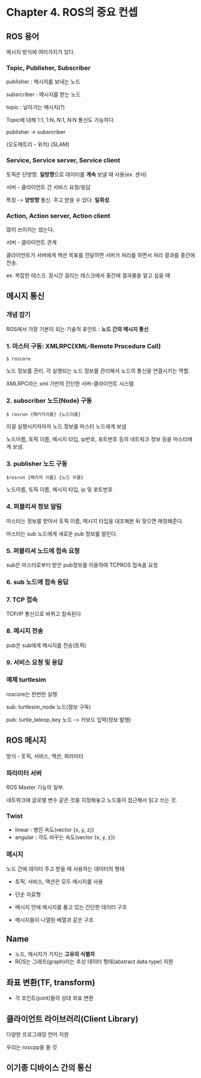 # Chapter 4. ROS의 중요 컨셉

## ROS 용어

메시지 방식에 여러가지가 있다.

### Topic, Publisher, Subscriber

publisher : 메시지를 보내는 노드

subsrcriber : 메시지를 받는 노드

topic : 날아가는 메시지(?)



Topic에 대해 1:1, 1:N, N:1, N:N 통신도 가능하다.



publisher			->		subsrcriber

(오도메트리 - 위치)		(SLAM)



### Service, Service server, Service client

토픽은 단방향. **일방향**으로 데이터를 **계속** 보낼 때 사용(ex. 센서)

서버 -  클라이언트 간 서비스 요청/응답

특징 -> **양방향** 통신. 주고 받을 수 있다. **일회성**.



### Action, Action server, Action client

많이 쓰이지는 않는다.

서버 - 클라이언트 관계

클라이언트가 서버에게 액션 목표를 전달하면 서버가 처리를 하면서 처리 결과를 중간에 전송.

ex. 복잡한 태스크. 장시간 걸리는 태스크에서 중간에 결과물을 알고 싶을 때





## 메시지 통신

### 개념 잡기

ROS에서 가장 기본이 되는 기술적 포인트 : **노드 간의 메시지 통신**



### 1. 마스터 구동: XMLRPC(XML-Remote Procedure Call)

`$ roscore`

노드 정보를 관리. 각 실행되는 노드 정보를 관리해서 노드의 통신을 연결시키는 역할.

XMLRPC라는 xml 기반의 간단한 서버-클라이언트 시스템



### 2. subscriber 노드(Node) 구동

`$ rosrun {패키지이름} {노드이름}`

이걸 실행시키자마자 노드 정보를 마스터 노드에게 보냄

노드이름, 토픽 이름, 메시지 타입, ip번호, 포트번호 등의 네트워크 정보 등을 마스터에게 보냄.



### 3. publisher 노드 구동

`$rosrun {패키지 이름} {노드 이름}`

노드이름, 토픽 이름, 메시지 타입, ip 및 포트번호



### 4. 퍼블리셔 정보 알림

마스터는 정보를 받아서 토픽 이름, 메시지 타입을 대조해본 뒤 맞으면 매칭해준다.

마스터는 sub 노드에게 새로운 pub 정보를 알린다.



### 5. 퍼블리셔 노드에 접속 요청

sub은 마스터로부터 받은 pub정보를 이용하여 TCPROS 접속을 요청



### 6. sub 노드에 접속 응답



### 7. TCP 접속

TCP/IP 통신으로 바뀌고 접속된다



### 8. 메시지 전송

pub은 sub에게 메시지를 전송(토픽)



### 9. 서비스 요청 및 응답





### 예제 turtlesim

roscore는 한번만 실행

sub: turtlesim_node 노드(정보 구독)

pub: turtle_teleop_key 노드 -> 키보드 입력(정보 발행)





## ROS 메시지

방식 - 토픽, 서비스, 액션, 파라미터



### 파라미터 서버

ROS Master 기능의 일부.

네트워크에 글로벌 변수 같은 것을 지정해놓고 노드들이 접근해서 읽고 쓰는 것.



###  Twist

- linear : 병진 속도(vector {x, y, z})
- angular : 각도 바꾸는 속도(vector {x, y, z})



### 메시지

노드 간에 데이터 주고 받을 때 사용하는 데이터의 형태

- 토픽, 서비스, 액션은 모두 메시지를 사용

- 단순 자료형
- 메시지 안에 메시지를 품고 있는 간단한 데이터 구조
- 메시지들이 나열된 배열과 같은 구조





## Name

- 노드, 메시지가 가지는 **고유의 식별자**
- ROS는 그래프(graph)라는 추상 데이터 형태(abstract data type) 지원





## 좌표 변환(TF, transform)

- 각 조인트(joint)들의 상대 좌표 변환



## 클라이언트 라이브러리(Client Library)

다양한 프로그래밍 언어 지원

우리는 roscpp을 쓸 것



## 이기종 디바이스 간의 통신

